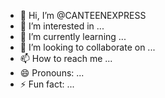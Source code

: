 - 👋 Hi, I’m @CANTEENEXPRESS
- 👀 I’m interested in ...
- 🌱 I’m currently learning ...
- 💞️ I’m looking to collaborate on ...
- 📫 How to reach me ...
- 😄 Pronouns: ...
- ⚡ Fun fact: ...

<!---
CANTEENEXPRESS/CANTEENEXPRESS is a ✨ special ✨ repository because its `README.md` (this file) appears on your GitHub profile
You can click the Preview link to take a look at your changes.
--->
